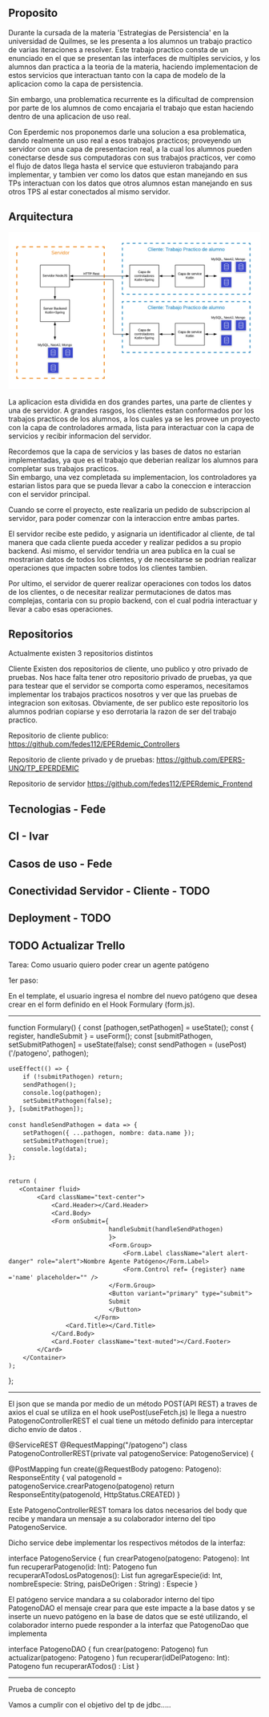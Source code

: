 ## Proposito

Durante la cursada de la materia 'Estrategias de Persistencia' en la universidad de Quilmes, se les presenta a los alumnos un trabajo practico de varias iteraciones a resolver.
Este trabajo practico consta de un enunciado en el que se presentan las interfaces de multiples servicios, y los alumnos dan practica a la teoria de la materia, haciendo
implementacion de estos servicios que interactuan tanto con la capa de modelo de la aplicacion como la capa de persistencia.

Sin embargo, una problematica recurrente es la dificultad de comprension por parte de los alumnos de como encajaria el trabajo que estan haciendo dentro de una aplicacion de uso real.

Con Eperdemic nos proponemos darle una solucion a esa problematica, dando realmente un uso real a esos trabajos practicos; proveyendo un servidor con una capa de presentacion real,
a la cual los alumnos pueden conectarse desde sus computadoras con sus trabajos practicos, ver como el flujo de datos llega hasta el service que estuvieron trabajando para implementar, 
y tambien ver como los datos que estan manejando en sus TPs interactuan con los datos que otros alumnos estan manejando en sus otros TPS al estar conectados al mismo servidor.

## Arquitectura 

<p align="center">
  <img src="Arquitectura.png" />
</p>

La aplicacion esta dividida en dos grandes partes, una parte de clientes y una de servidor.
A grandes rasgos,  los clientes estan conformados por los trabajos practicos de los alumnos, a los cuales ya se les provee un proyecto con la capa de controladores armada, lista para
interactuar con la capa de servicios y recibir informacion del servidor. 

Recordemos que la capa de servicios y las bases de datos no estarian implementadas, ya que es el trabajo que deberian realizar los alumnos para completar sus trabajos practicos.  
Sin embargo, una vez completada su implementacion, los controladores ya estarian listos para que se pueda llevar a cabo la coneccion e interaccion con el servidor principal.

Cuando se corre el proyecto, este realizaria un pedido de subscripcion al servidor, para poder comenzar con la interaccion entre ambas partes.

El servidor recibe este pedido, y asignaria un identificador al cliente, de tal manera que cada cliente pueda acceder y realizar pedidos a su propio backend.
Asi mismo, el servidor tendria un area publica en la cual se mostrarian datos de todos los clientes, y de necesitarse se podrian realizar operaciones que impacten sobre todos los clientes tambien.

Por ultimo, el servidor de querer realizar operaciones con todos los datos de los clientes, o de necesitar realizar permutaciones de datos mas complejas, contaria con su propio backend, con el cual podria interactuar
y llevar a cabo esas operaciones.



## Repositorios
Actualmente existen 3 repositorios distintos

Cliente
Existen dos repositorios de cliente, uno publico y otro privado de pruebas. Nos hace falta tener otro repositorio privado de pruebas, ya que para testear que el servidor se comporta
como esperamos, necesitamos implementar los trabajos practicos nosotros y ver que las pruebas de integracion son exitosas. Obviamente, de ser publico este repositorio los alumnos 
podrian copiarse y eso derrotaria la razon de ser del trabajo practico.

Repositorio de cliente publico:
https://github.com/fedes112/EPERdemic_Controllers

Repositorio de cliente privado y de pruebas:
https://github.com/EPERS-UNQ/TP_EPERDEMIC

Repositorio de servidor
https://github.com/fedes112/EPERdemic_Frontend


## Tecnologias - Fede

## CI - Ivar

## Casos de uso - Fede

## Conectividad Servidor - Cliente - TODO

## Deployment - TODO

## TODO Actualizar Trello


Tarea:
Como usuario quiero poder crear un agente patógeno

1er paso:

En el template, el usuario ingresa el nombre del nuevo patógeno que desea crear en el form definido en el Hook Formulary (form.js).

-----------------

function Formulary() {
    const [pathogen,setPathogen] = useState();
    const {
         register, handleSubmit
      } = useForm();
    const [submitPathogen, setSubmitPathogen] = useState(false);
    const sendPathogen = (usePost)('/patogeno', pathogen);


    useEffect(() => {
        if (!submitPathogen) return;
        sendPathogen();
        console.log(pathogen);
        setSubmitPathogen(false);
    }, [submitPathogen]);

    const handleSendPathogen = data => {
        setPathogen({ ...pathogen, nombre: data.name });
        setSubmitPathogen(true);
        console.log(data);
    };

  
    return ( 
       <Container fluid>
            <Card className="text-center">
                <Card.Header></Card.Header>
                <Card.Body>
                <Form onSubmit={ 
                                handleSubmit(handleSendPathogen)
                                }>
                                <Form.Group>
                                    <Form.Label className="alert alert-danger" role="alert">Nombre Agente Patógeno</Form.Label>
                                    <Form.Control ref= {register} name ='name' placeholder="" />
                                </Form.Group>
                                <Button variant="primary" type="submit">
                                Submit
                                </Button>
                            </Form>
                    <Card.Title></Card.Title>
                </Card.Body>
                <Card.Footer className="text-muted"></Card.Footer>
            </Card>
        </Container> 
    );
    
};

---------------


El json que se manda por medio de un método POST(API REST) a traves de axios el cual se utiliza en el hook usePost(useFetch.js) le llega 
a nuestro PatogenoControllerREST el cual tiene un método definido para interceptar 
dicho envío de datos .


@ServiceREST
@RequestMapping("/patogeno")
class PatogenoControllerREST(private val patogenoService: PatogenoService) {

  @PostMapping
  fun create(@RequestBody patogeno: Patogeno): ResponseEntity<Int> {
    val patogenoId = patogenoService.crearPatogeno(patogeno)
    return ResponseEntity(patogenoId, HttpStatus.CREATED)
  }


Este PatogenoControllerREST tomara los datos necesarios del body que recibe y
mandara un mensaje a su colaborador interno del tipo PatogenoService.

Dicho service debe implementar los respectivos métodos de la interfaz:

interface PatogenoService {
    fun crearPatogeno(patogeno: Patogeno): Int
    fun recuperarPatogeno(id: Int): Patogeno
    fun recuperarATodosLosPatogenos(): List<Patogeno>
    fun agregarEspecie(id: Int, nombreEspecie: String, paisDeOrigen : String) : Especie
}

El patógeno service mandara a su colaborador interno del tipo PatogenoDAO 
el mensaje crear para que este impacte a la base datos y se inserte un nuevo
patógeno en la base de datos que se esté utilizando, el colaborador interno 
puede responder a la interfaz que PatogenoDao que implementa

interface PatogenoDAO {
    fun crear(patogeno: Patogeno)
    fun actualizar(patogeno: Patogeno )
    fun recuperar(idDelPatogeno: Int): Patogeno
    fun recuperarATodos() : List<Patogeno>
}




-----
Prueba de concepto 


Vamos a cumplir con el objetivo del tp de jdbc.....